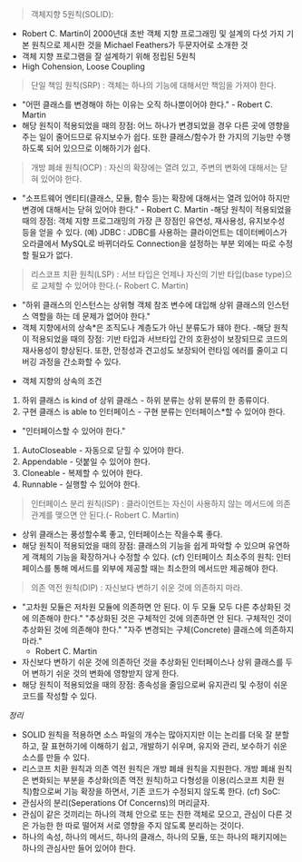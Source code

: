 > 객체지향 5원칙(SOLID):
- Robert C. Martin이 2000년대 초반 객체 지향 프로그래밍 및 설계의 다섯 가지 기본 원칙으로 제시한 것을 Michael Feathers가 두문자어로 소개한 것
- 객체 지향 프로그램을 잘 설계하기 위해 정립된 5원칙
- High Cohension, Loose Coupling

> 단일 책임 원칙(SRP)
: 객체는 하나의 기능에 대해서만 책임을 가져야 한다.
- "어떤 클래스를 변경해야 하는 이유는 오직 하나뿐이어야 한다." - Robert C. Martin
- 해당 원칙이 적용되었을 때의 장점: 어느 하나가 변경되었을 경우 다른 곳에 영향을 주는 일이 줄어드므로 유지보수가 쉽다. 또한 클래스/함수가 한 가지의 기능만 수행하도록 되어 있으므로 이해하기가 쉽다.

> 개방 폐쇄 원칙(OCP)
: 자신의 확장에는 열려 있고, 주변의 변화에 대해서는 닫혀 있어야 한다.
- "소프트웨어 엔티티(클래스, 모듈, 함수 등)는 확장에 대해서는 열려 있어야 하지만 변경에 대해서는 닫혀 있어야 한다." - Robert C. Martin
-해당 원칙이 적용되었을 때의 장점: 객체 지향 프로그래밍의 가장 큰 장점인 유연성, 재사용성, 유지보수성 등을 얻을 수 있다.
(예) JDBC : JDBC를 사용하는 클라이언트는 데이터베이스가 오라클에서 MySQL로 바뀌더라도 Connection을 설정하는 부분 외에는 따로 수정할 필요가 없다.

> 리스코프 치환 원칙(LSP)
: 서브 타입은 언제나 자신의 기반 타입(base type)으로 교체할 수 있어야 한다.(- Robert C. Martin)
- "하위 클래스의 인스턴스는 상위형 객체 참조 변수에 대입해 상위 클래스의 인스턴스 역할을 하는 데 문제가 없어야 한다."
- 객체 지향에서의 상속*은 조직도나 계층도가 아닌 분류도가 돼야 한다.
-해당 원칙이 적용되었을 때의 장점: 기반 타입과 서브타입 간의 호환성이 보장되므로 코드의 재사용성이 향상된다. 또한, 안정성과 견고성도 보장되어 런타임 에러를 줄이고 디버깅 과정을 간소화할 수 있다.

* 객체 지향의 상속의 조건
1. 하위 클래스 is kind of 상위 클래스 - 하위 분류는 상위 분류의 한 종류이다.
2. 구현 클래스 is able to 인터페이스 - 구현 분류는 인터페이스*할 수 있어야 한다.

* "인터페이스할 수 있어야 한다."
1. AutoCloseable - 자동으로 닫힐 수 있어야 한다.
2. Appendable - 덧붙일 수 있어야 한다.
3. Cloneable - 복제할 수 있어야 한다.
4. Runnable - 실행할 수 있어야 한다.

> 인터페이스 분리 원칙(ISP)
: 클라이언트는 자신이 사용하지 않는 메서드에 의존 관계를 맺으면 안 된다.(- Robert C. Martin)
- 상위 클래스는 풍성할수록 좋고, 인터페이스는 작을수록 좋다.
- 해당 원칙이 적용되었을 때의 장점: 클래스의 기능을 쉽게 파악할 수 있으며 유연하게 객체의 기능을 확장하거나 수정할 수 있다.
(cf) 인터페이스 최소주의 원칙: 인터페이스를 통해 메서드를 외부에 제공할 때는 최소한의 메서드만 제공해야 한다.

> 의존 역전 원칙(DIP)
: 자신보다 변하기 쉬운 것에 의존하지 마라.
- "고차원 모듈은 저차원 모듈에 의존하면 안 된다. 이 두 모듈 모두 다른 추상화된 것에 의존해야 한다."
  "추상화된 것은 구체적인 것에 의존하면 안 된다. 구체적인 것이 추상화된 것에 의존해야 한다."
  "자주 변경되는 구체(Concrete) 클래스에 의존하지 마라." 
  - Robert C. Martin
- 자신보다 변하기 쉬운 것에 의존하던 것을 추상화된 인터페이스나 상위 클래스를 두어 변하기 쉬운 것의 변화에 영향받지 않게 한다.
- 해당 원칙이 적용되었을 때의 장점: 종속성을 줄임으로써 유지관리 및 수정이 쉬운 코드를 작성할 수 있다.

*정리*
- SOLID 원칙을 적용하면 소스 파일의 개수는 많아지지만 이는 논리를 더욱 잘 분할하고, 잘 표현하기에 이해하기 쉽고, 개발하기 쉬우며, 유지와 관리, 보수하기 쉬운 소스를 만들 수 있다.
- 리스코프 치환 원칙과 의존 역전 원칙은 개방 폐쇄 원칙을 지원한다. 개방 폐쇄 원칙은 변화되는 부분을 추상화(의존 역전 원칙)하고 다형성을 이용(리스코프 치환 원칙)함으로써 기능 확장을 하면서, 기존 코드가 수정되지 않도록 한다.
(cf)
SoC: 
- 관심사의 분리(Seperations Of Concerns)의 머리글자.
- 관심이 같은 것끼리는 하나의 객체 안으로 또는 친한 객체로 모으고, 관심이 다른 것은 가능한 한 따로 떨어져 서로 영향을 주지 않도록 분리하는 것이다.
- 하나의 속성, 하나의 메서드, 하나의 클래스, 하나의 모듈, 또는 하나의 패키지에는 하나의 관심사만 들어 있어야 한다.